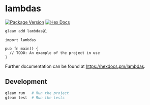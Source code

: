 # lambdas

[![Package Version](https://img.shields.io/hexpm/v/lambdas)](https://hex.pm/packages/lambdas)
[![Hex Docs](https://img.shields.io/badge/hex-docs-ffaff3)](https://hexdocs.pm/lambdas/)

```sh
gleam add lambdas@1
```
```gleam
import lambdas

pub fn main() {
  // TODO: An example of the project in use
}
```

Further documentation can be found at <https://hexdocs.pm/lambdas>.

## Development

```sh
gleam run   # Run the project
gleam test  # Run the tests
```
